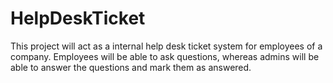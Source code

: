 # HelpDeskTicket

This project will act as a internal help desk ticket system for employees of a company. Employees will be able to ask questions, whereas admins will be able to answer the questions and mark them as answered. 
